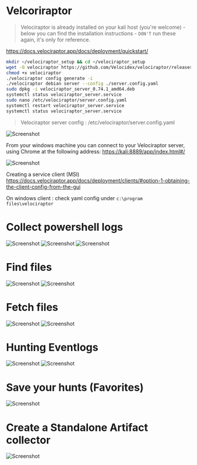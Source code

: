 # Velcoriraptor

> Velociraptor is already installed on your kali host (you're welcome) - below you can find the installation instructions - `DON'T` run these again, it's only for reference.

<https://docs.velociraptor.app/docs/deployment/quickstart/>

```bash
mkdir ~/velociraptor_setup && cd ~/velociraptor_setup
wget -O velociraptor https://github.com/Velocidex/velociraptor/releases/download/v0.74/velociraptor-v0.74.1-linux-amd64
chmod +x velociraptor
./velociraptor config generate -i
./velociraptor debian server --config ./server.config.yaml
sudo dpkg -i velociraptor_server_0.74.1_amd64.deb
systemctl status velociraptor_server.service
sudo nano /etc/velociraptor/server.config.yaml
systemctl restart velociraptor_server.service
systemctl status velociraptor_server.service
```

> Velociraptor server config : /etc/velociraptor/server.config.yaml

![Screenshot](./images/veloci_servercfg.jpg)

From your windows machine you can connect to your Velociraptor server, using Chrome at the following address: <https://kali:8889/app/index.html#/>

![Screenshot](./images/veloci_web.jpg)

Creating a service client (MSI)
<https://docs.velociraptor.app/docs/deployment/clients/#option-1-obtaining-the-client-config-from-the-gui>

On windows client : check yaml config under `c:\program files\velociraptor`


# Collect powershell logs
![Screenshot](./images/veloci_pwsh.jpg)
![Screenshot](./images/veloci_param.jpg)
![Screenshot](./images/veloci_result.jpg)

# Find files
![Screenshot](./images/veloci_files.jpg)
![Screenshot](./images/veloci_filesresult.jpg)

# Fetch files
![Screenshot](./images/veloci_fetchresult.jpg)
![Screenshot](./images/veloci_filefetch.jpg)

# Hunting Eventlogs

![Screenshot](./images/veloci_evtxhunt.jpg)
![Screenshot](./images/veloci_evtxwhoami.jpg)

# Save your hunts (Favorites)

![Screenshot](./images/veloci_favs.jpg)

# Create a Standalone Artifact collector


![Screenshot](./images/veloci_standalone.jpg)
